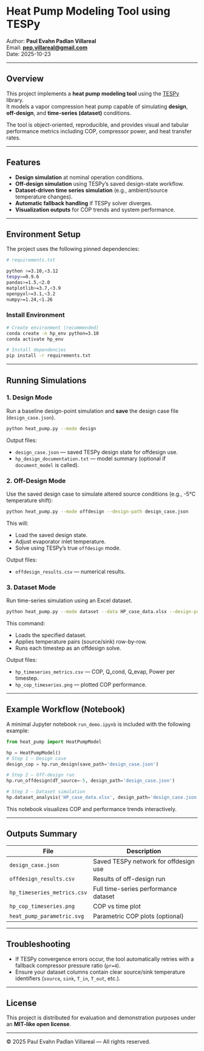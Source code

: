 # Heat Pump Modeling Tool using TESPy

Author: **Paul Evahn Padlan Villareal**  
Email: **pep.villareal@gmail.com**  
Date: 2025-10-23

---

## Overview
This project implements a **heat pump modeling tool** using the [TESPy](https://github.com/oemof/tespy) library.  
It models a vapor compression heat pump capable of simulating **design**, **off-design**, and **time-series (dataset)** conditions.

The tool is object-oriented, reproducible, and provides visual and tabular performance metrics including COP, compressor power, and heat transfer rates.

---

## Features
- **Design simulation** at nominal operation conditions.
- **Off-design simulation** using TESPy’s saved design-state workflow.
- **Dataset-driven time series simulation** (e.g., ambient/source temperature changes).
- **Automatic fallback handling** if TESPy solver diverges.
- **Visualization outputs** for COP trends and system performance.

---

## Environment Setup

The project uses the following pinned dependencies:
```bash
# requirements.txt

python >=3.10,<3.12
tespy==0.9.6
pandas>=1.5,<2.0
matplotlib>=3.7,<3.9
openpyxl>=3.1,<3.2
numpy>=1.24,<1.26
```

### Install Environment
```bash
# Create environment (recommended)
conda create -n hp_env python=3.10
conda activate hp_env

# Install dependencies
pip install -r requirements.txt
```

---

## Running Simulations

### 1. Design Mode
Run a baseline design-point simulation and **save** the design case file (`design_case.json`).
```bash
python heat_pump.py --mode design
```
Output files:
- `design_case.json` — saved TESPy design state for offdesign use.
- `hp_design_documentation.txt` — model summary (optional if `document_model` is called).

### 2. Off-Design Mode
Use the saved design case to simulate altered source conditions (e.g., -5°C temperature shift):
```bash
python heat_pump.py --mode offdesign --design-path design_case.json
```
This will:
- Load the saved design state.
- Adjust evaporator inlet temperature.
- Solve using TESPy’s true `offdesign` mode.

Output files:
- `offdesign_results.csv` — numerical results.

### 3. Dataset Mode
Run time-series simulation using an Excel dataset.
```bash
python heat_pump.py --mode dataset --data HP_case_data.xlsx --design-path design_case.json
```
This command:
- Loads the specified dataset.
- Applies temperature pairs (source/sink) row-by-row.
- Runs each timestep as an offdesign solve.

Output files:
- `hp_timeseries_metrics.csv` — COP, Q_cond, Q_evap, Power per timestep.
- `hp_cop_timeseries.png` — plotted COP performance.

---

## Example Workflow (Notebook)

A minimal Jupyter notebook `run_demo.ipynb` is included with the following example:
```python
from heat_pump import HeatPumpModel

hp = HeatPumpModel()
# Step 1 — Design case
design_cop = hp.run_design(save_path='design_case.json')

# Step 2 — Off-design run
hp.run_offdesign(dT_source=-5, design_path='design_case.json')

# Step 3 — Dataset simulation
hp.dataset_analysis('HP_case_data.xlsx', design_path='design_case.json')
```
This notebook visualizes COP and performance trends interactively.

---

## Outputs Summary
| File | Description |
|------|--------------|
| `design_case.json` | Saved TESPy network for offdesign use |
| `offdesign_results.csv` | Results of off-design run |
| `hp_timeseries_metrics.csv` | Full time-series performance dataset |
| `hp_cop_timeseries.png` | COP vs time plot |
| `heat_pump_parametric.svg` | Parametric COP plots (optional) |

---

## Troubleshooting
- If TESPy convergence errors occur, the tool automatically retries with a fallback compressor pressure ratio (`pr=4`).
- Ensure your dataset columns contain clear source/sink temperature identifiers (`source`, `sink`, `T_in`, `T_out`, etc.).

---

## License
This project is distributed for evaluation and demonstration purposes under an **MIT-like open license**.

---

© 2025 Paul Evahn Padlan Villareal — All rights reserved.
